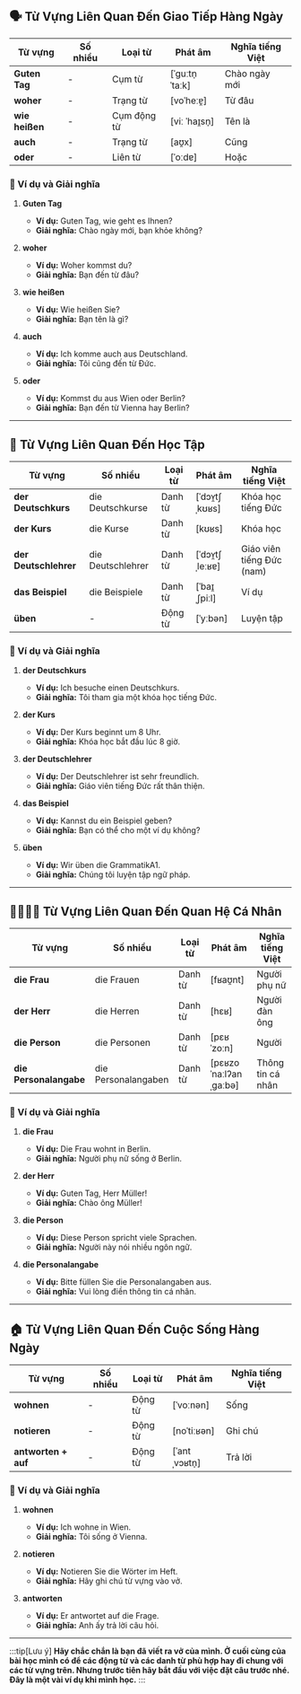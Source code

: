 ## **🗣️ Từ Vựng Liên Quan Đến Giao Tiếp Hàng Ngày**

|**Từ vựng**|**Số nhiều**|**Loại từ**|**Phát âm**|**Nghĩa tiếng Việt**|
|---|---|---|---|---|
|**Guten Tag**|-|Cụm từ|[ˈɡuːtn̩ ˈtaːk]|Chào ngày mới|
|**woher**|-|Trạng từ|[voˈheːɐ̯]|Từ đâu|
|**wie heißen**|-|Cụm động từ|[viː ˈhaɪ̯sn̩]|Tên là|
|**auch**|-|Trạng từ|[aʊ̯x]|Cũng|
|**oder**|-|Liên từ|[ˈoːdɐ]|Hoặc|

### **📌 Ví dụ và Giải nghĩa**

1. **Guten Tag**
    
    - **Ví dụ:** Guten Tag, wie geht es Ihnen?
    - **Giải nghĩa:** Chào ngày mới, bạn khỏe không?
2. **woher**
    
    - **Ví dụ:** Woher kommst du?
    - **Giải nghĩa:** Bạn đến từ đâu?
3. **wie heißen**
    
    - **Ví dụ:** Wie heißen Sie?
    - **Giải nghĩa:** Bạn tên là gì?
4. **auch**
    
    - **Ví dụ:** Ich komme auch aus Deutschland.
    - **Giải nghĩa:** Tôi cũng đến từ Đức.
5. **oder**
    
    - **Ví dụ:** Kommst du aus Wien oder Berlin?
    - **Giải nghĩa:** Bạn đến từ Vienna hay Berlin?

---
## **📖 Từ Vựng Liên Quan Đến Học Tập**

|**Từ vựng**|**Số nhiều**|**Loại từ**|**Phát âm**|**Nghĩa tiếng Việt**|
|---|---|---|---|---|
|**der Deutschkurs**|die Deutschkurse|Danh từ|[ˈdɔʏ̯tʃˌkʊʁs]|Khóa học tiếng Đức|
|**der Kurs**|die Kurse|Danh từ|[kʊʁs]|Khóa học|
|**der Deutschlehrer**|die Deutschlehrer|Danh từ|[ˈdɔʏ̯tʃˌleːʁɐ]|Giáo viên tiếng Đức (nam)|
|**das Beispiel**|die Beispiele|Danh từ|[ˈbaɪ̯ˌʃpiːl]|Ví dụ|
|**üben**|-|Động từ|[ˈyːbən]|Luyện tập|

### **📌 Ví dụ và Giải nghĩa**

1. **der Deutschkurs**
    
    - **Ví dụ:** Ich besuche einen Deutschkurs.
    - **Giải nghĩa:** Tôi tham gia một khóa học tiếng Đức.
2. **der Kurs**
    
    - **Ví dụ:** Der Kurs beginnt um 8 Uhr.
    - **Giải nghĩa:** Khóa học bắt đầu lúc 8 giờ.
3. **der Deutschlehrer**
    
    - **Ví dụ:** Der Deutschlehrer ist sehr freundlich.
    - **Giải nghĩa:** Giáo viên tiếng Đức rất thân thiện.
4. **das Beispiel**
    
    - **Ví dụ:** Kannst du ein Beispiel geben?
    - **Giải nghĩa:** Bạn có thể cho một ví dụ không?
5. **üben**
    
    - **Ví dụ:** Wir üben die GrammatikA1.
    - **Giải nghĩa:** Chúng tôi luyện tập ngữ pháp.

---
## **👨‍👩‍👧‍👦 Từ Vựng Liên Quan Đến Quan Hệ Cá Nhân**

|**Từ vựng**|**Số nhiều**|**Loại từ**|**Phát âm**|**Nghĩa tiếng Việt**|
|---|---|---|---|---|
|**die Frau**|die Frauen|Danh từ|[fʁaʊ̯nt]|Người phụ nữ|
|**der Herr**|die Herren|Danh từ|[hɛʁ]|Người đàn ông|
|**die Person**|die Personen|Danh từ|[pɛʁˈzoːn]|Người|
|**die Personalangabe**|die Personalangaben|Danh từ|[pɛʁzoˈnaːlʔanˌɡaːbə]|Thông tin cá nhân|

### **📌 Ví dụ và Giải nghĩa**

1. **die Frau**
    
    - **Ví dụ:** Die Frau wohnt in Berlin.
    - **Giải nghĩa:** Người phụ nữ sống ở Berlin.
2. **der Herr**
    
    - **Ví dụ:** Guten Tag, Herr Müller!
    - **Giải nghĩa:** Chào ông Müller!
3. **die Person**
    
    - **Ví dụ:** Diese Person spricht viele Sprachen.
    - **Giải nghĩa:** Người này nói nhiều ngôn ngữ.
4. **die Personalangabe**
    
    - **Ví dụ:** Bitte füllen Sie die Personalangaben aus.
    - **Giải nghĩa:** Vui lòng điền thông tin cá nhân.

---
## **🏠 Từ Vựng Liên Quan Đến Cuộc Sống Hàng Ngày**

|**Từ vựng**|**Số nhiều**|**Loại từ**|**Phát âm**|**Nghĩa tiếng Việt**|
|---|---|---|---|---|
|**wohnen**|-|Động từ|[ˈvoːnən]|Sống|
|**notieren**|-|Động từ|[noˈtiːʁən]|Ghi chú|
|**antworten + auf**|-|Động từ|[ˈantˌvɔʁtn̩]|Trả lời|

### **📌 Ví dụ và Giải nghĩa**

1. **wohnen**
    
    - **Ví dụ:** Ich wohne in Wien.
    - **Giải nghĩa:** Tôi sống ở Vienna.
2. **notieren**
    
    - **Ví dụ:** Notieren Sie die Wörter im Heft.
    - **Giải nghĩa:** Hãy ghi chú từ vựng vào vở.
3. **antworten**
    
    - **Ví dụ:** Er antwortet auf die Frage.
    - **Giải nghĩa:** Anh ấy trả lời câu hỏi.


---
:::tip[Lưu ý]
**Hãy chắc chắn là bạn đã viết ra vở của mình. Ở cuối cùng của bài học mình có để các động từ và các danh từ phù hợp hay đi chung với các từ vựng trên. Nhưng trước tiên hãy bắt đầu với việc đặt câu trước nhé. Đây là một vài ví dụ khi mình học.**
:::
